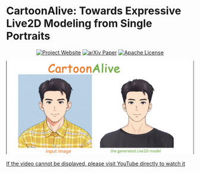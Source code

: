 # CartoonAlive: Towards Expressive Live2D Modeling from Single Portraits</span>


<div align="center">

[![Project Website](https://img.shields.io/badge/🌐-Project_Website-blueviolet)](https://human3daigc.github.io/CartoonAlive_webpage/)
[![arXiv Paper](https://img.shields.io/badge/📜-arXiv:2501-10020)](https://arxiv.org/abs/2507.17327)
[![Apache License](https://img.shields.io/badge/📃-Apache--2.0-929292)](https://www.apache.org/licenses/LICENSE-2.0)

</div>

<div align="center">

[![Watch the video](assets/video_cover.jpg)](https://www.youtube.com/watch?v=263u-u7fvgk)

</div>

[If the video cannot be displayed, please visit YouTube directly to watch it](https://www.youtube.com/watch?v=263u-u7fvgk)
